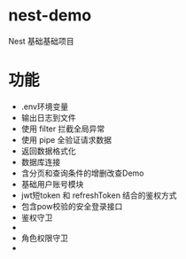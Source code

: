 # nest-demo
Nest 基础基础项目

# 功能
* .env环境变量
* 输出日志到文件
* 使用 filter 拦截全局异常
* 使用 pipe 全验证请求数据
* 返回数据格式化
* 数据库连接
* 含分页和查询条件的增删改查Demo
* 基础用户账号模块
* jwt短token 和 refreshToken 结合的鉴权方式
* 包含pow校验的安全登录接口
* 鉴权守卫
* 
* 角色权限守卫
* 
